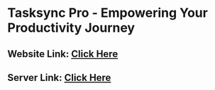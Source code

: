 # Tasksync Pro - Empowering Your Productivity Journey

## Website Link: [Click Here]()

## Server Link: [Click Here]()

